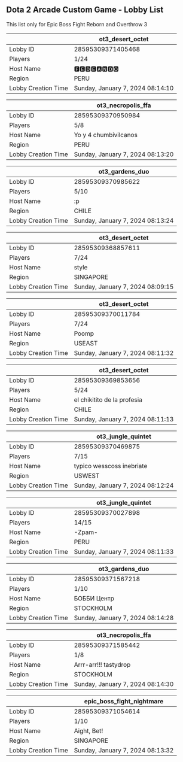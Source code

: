 ## Dota 2 Arcade Custom Game - Lobby List

This list only for Epic Boss Fight Reborn and Overthrow 3

|  | ot3_desert_octet |
| ------ | ------ |
| Lobby ID | 28595309371405468 |
| Players | 1/24 |
| Host Name | 🅵🅴🅳🅴🅰🅽🅳🅾 |
| Region | PERU |
| Lobby Creation Time | Sunday, January 7, 2024 08:14:10 |


|  | ot3_necropolis_ffa |
| ------ | ------ |
| Lobby ID | 28595309370950984 |
| Players | 5/8 |
| Host Name | Yo y 4 chumbivilcanos |
| Region | PERU |
| Lobby Creation Time | Sunday, January 7, 2024 08:13:20 |


|  | ot3_gardens_duo |
| ------ | ------ |
| Lobby ID | 28595309370985622 |
| Players | 5/10 |
| Host Name | :p |
| Region | CHILE |
| Lobby Creation Time | Sunday, January 7, 2024 08:13:24 |


|  | ot3_desert_octet |
| ------ | ------ |
| Lobby ID | 28595309368857611 |
| Players | 7/24 |
| Host Name | style |
| Region | SINGAPORE |
| Lobby Creation Time | Sunday, January 7, 2024 08:09:15 |


|  | ot3_desert_octet |
| ------ | ------ |
| Lobby ID | 28595309370011784 |
| Players | 7/24 |
| Host Name | Poomp |
| Region | USEAST |
| Lobby Creation Time | Sunday, January 7, 2024 08:11:32 |


|  | ot3_desert_octet |
| ------ | ------ |
| Lobby ID | 28595309369853656 |
| Players | 5/24 |
| Host Name | el chikitito de la profesia |
| Region | CHILE |
| Lobby Creation Time | Sunday, January 7, 2024 08:11:13 |


|  | ot3_jungle_quintet |
| ------ | ------ |
| Lobby ID | 28595309370469875 |
| Players | 7/15 |
| Host Name | typico wesscoss inebriate |
| Region | USWEST |
| Lobby Creation Time | Sunday, January 7, 2024 08:12:24 |


|  | ot3_jungle_quintet |
| ------ | ------ |
| Lobby ID | 28595309370027898 |
| Players | 14/15 |
| Host Name | -Zpam- |
| Region | PERU |
| Lobby Creation Time | Sunday, January 7, 2024 08:11:33 |


|  | ot3_gardens_duo |
| ------ | ------ |
| Lobby ID | 28595309371567218 |
| Players | 1/10 |
| Host Name | БОББИ Центр |
| Region | STOCKHOLM |
| Lobby Creation Time | Sunday, January 7, 2024 08:14:28 |


|  | ot3_necropolis_ffa |
| ------ | ------ |
| Lobby ID | 28595309371585442 |
| Players | 1/8 |
| Host Name | Arrr-arr!!! tastydrop |
| Region | STOCKHOLM |
| Lobby Creation Time | Sunday, January 7, 2024 08:14:30 |


|  | epic_boss_fight_nightmare |
| ------ | ------ |
| Lobby ID | 28595309371054614 |
| Players | 1/10 |
| Host Name | Aight, Bet! |
| Region | SINGAPORE |
| Lobby Creation Time | Sunday, January 7, 2024 08:13:32 |


